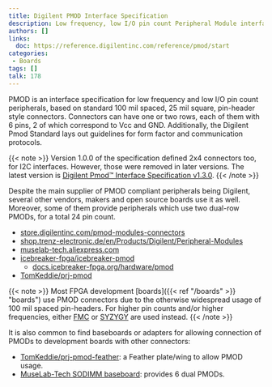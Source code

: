 ```yaml
---
title: Digilent PMOD Interface Specification
description: Low frequency, low I/O pin count Peripheral Module interface specification
authors: []
links:
  doc: https://reference.digilentinc.com/reference/pmod/start
categories:
 - Boards
tags: []
talk: 178
---
```


PMOD is an interface specification for low frequency and low I/O pin count peripherals, based on standard 100 mil spaced, 25 mil square, pin-header style connectors. Connectors can have one or two rows, each of them with 6 pins, 2 of which correspond to Vcc and GND. Additionally, the Digilent Pmod Standard lays out guidelines for form factor and communication protocols.

{{< note >}}
Version 1.0.0 of the specification defined 2x4 connectors too, for I2C interfaces. However, those were removed in later versions. The latest version is [Digilent Pmod™ Interface Specification v1.3.0](https://reference.digilentinc.com/_media/reference/pmod/pmod-interface-specification-1_3_0.pdf).
{{< /note >}}

<!--more-->

Despite the main supplier of PMOD compliant peripherals being Digilent, several other vendors, makers and open source boards use it as well. Moreover, some of them provide peripherals which use two dual-row PMODs, for a total 24 pin count.

- [store.digilentinc.com/pmod-modules-connectors](https://store.digilentinc.com/pmod-modules-connectors/)
- [shop.trenz-electronic.de/en/Products/Digilent/Peripheral-Modules](https://shop.trenz-electronic.de/en/Products/Digilent/Peripheral-Modules/)
- [muselab-tech.aliexpress.com](https://muselab-tech.aliexpress.com/store/5940159)
- [icebreaker-fpga/icebreaker-pmod](https://github.com/icebreaker-fpga/icebreaker-pmod)
  - [docs.icebreaker-fpga.org/hardware/pmod](https://docs.icebreaker-fpga.org/hardware/pmod)
- [TomKeddie/prj-pmod](https://github.com/TomKeddie/prj-pmod)

{{< note >}}
Most FPGA development [boards]({{< ref "/boards" >}} "boards") use PMOD connectors due to the otherwise widespread usage of 100 mil spaced pin-headers. For higher pin counts and/or higher frequencies, either [FMC](https://en.wikipedia.org/wiki/FPGA_Mezzanine_Card) or [SYZYGY](https://syzygyfpga.io) are used instead.
{{< /note >}}

It is also common to find baseboards or adapters for allowing connection of PMODs to development boards with other connectors:

- [TomKeddie/prj-pmod-feather](https://github.com/TomKeddie/prj-pmod-feather): a Feather plate/wing to allow PMOD usage.
- [MuseLab-Tech SODIMM baseboard](https://es.aliexpress.com/item/1005001686186007.html): provides 6 dual PMODs.
